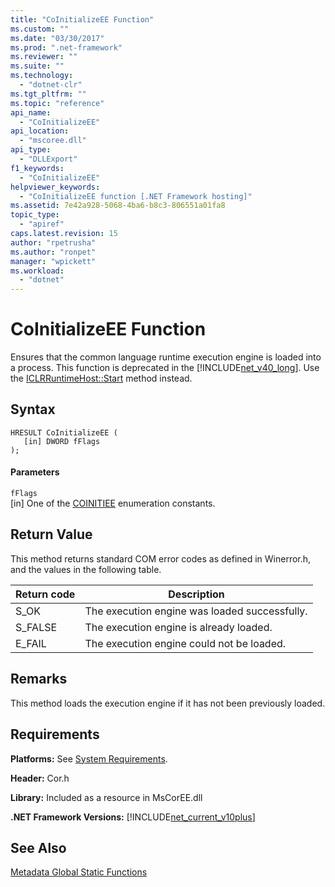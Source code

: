 ```yaml
---
title: "CoInitializeEE Function"
ms.custom: ""
ms.date: "03/30/2017"
ms.prod: ".net-framework"
ms.reviewer: ""
ms.suite: ""
ms.technology: 
  - "dotnet-clr"
ms.tgt_pltfrm: ""
ms.topic: "reference"
api_name: 
  - "CoInitializeEE"
api_location: 
  - "mscoree.dll"
api_type: 
  - "DLLExport"
f1_keywords: 
  - "CoInitializeEE"
helpviewer_keywords: 
  - "CoInitializeEE function [.NET Framework hosting]"
ms.assetid: 7e42a928-5068-4ba6-b8c3-806551a01fa8
topic_type: 
  - "apiref"
caps.latest.revision: 15
author: "rpetrusha"
ms.author: "ronpet"
manager: "wpickett"
ms.workload: 
  - "dotnet"
---
```

# CoInitializeEE Function
Ensures that the common language runtime execution engine is loaded into a process. This function is deprecated in the [!INCLUDE[net_v40_long](../../../../includes/net-v40-long-md.md)]. Use the [ICLRRuntimeHost::Start](../../../../docs/framework/unmanaged-api/hosting/iclrruntimehost-start-method.md) method instead.  
  
## Syntax  
  
```  
HRESULT CoInitializeEE (  
   [in] DWORD fFlags  
);  
```  
  
#### Parameters  
 `fFlags`  
 [in] One of the [COINITIEE](../../../../docs/framework/unmanaged-api/metadata/coinitiee-enumeration.md) enumeration constants.  
  
## Return Value  
 This method returns standard COM error codes as defined in Winerror.h, and the values in the following table.  
  
|Return code|Description|  
|-----------------|-----------------|  
|S_OK|The execution engine was loaded successfully.|  
|S_FALSE|The execution engine is already loaded.|  
|E_FAIL|The execution engine could not be loaded.|  
  
## Remarks  
 This method loads the execution engine if it has not been previously loaded.  
  
## Requirements  
 **Platforms:** See [System Requirements](../../../../docs/framework/get-started/system-requirements.md).  
  
 **Header:** Cor.h  
  
 **Library:** Included as a resource in MsCorEE.dll  
  
 **.NET Framework Versions:** [!INCLUDE[net_current_v10plus](../../../../includes/net-current-v10plus-md.md)]  
  
## See Also  
 [Metadata Global Static Functions](../../../../docs/framework/unmanaged-api/metadata/metadata-global-static-functions.md)
